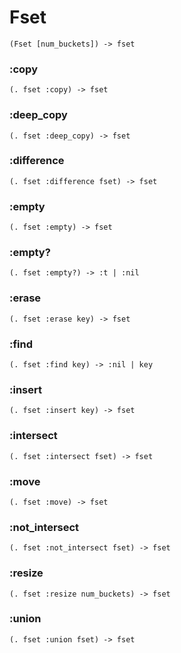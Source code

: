 # Fset

```code
(Fset [num_buckets]) -> fset
```

### :copy

```code
(. fset :copy) -> fset
```

### :deep_copy

```code
(. fset :deep_copy) -> fset
```

### :difference

```code
(. fset :difference fset) -> fset
```

### :empty

```code
(. fset :empty) -> fset
```

### :empty?

```code
(. fset :empty?) -> :t | :nil
```

### :erase

```code
(. fset :erase key) -> fset
```

### :find

```code
(. fset :find key) -> :nil | key
```

### :insert

```code
(. fset :insert key) -> fset
```

### :intersect

```code
(. fset :intersect fset) -> fset
```

### :move

```code
(. fset :move) -> fset
```

### :not_intersect

```code
(. fset :not_intersect fset) -> fset
```

### :resize

```code
(. fset :resize num_buckets) -> fset
```

### :union

```code
(. fset :union fset) -> fset
```

